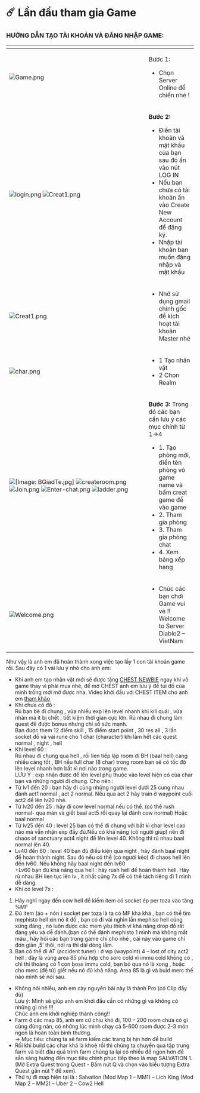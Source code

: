 # ☄️ Lần đầu tham gia Game

### HƯỚNG DẪN TẠO TÀI KHOẢN VÀ ĐĂNG NHẬP GAME:

<table data-header-hidden><thead><tr><th width="359"></th><th></th></tr></thead><tbody><tr><td><img src="https://i0.wp.com/diablo2-vn.com/wp-content/uploads/2020/02/Game.png?resize=804%2C627&#x26;ssl=1" alt="Game.png"></td><td><p>Bước 1:</p><ul><li>Chọn Server Online để chiến nhé !</li></ul></td></tr><tr><td><img src="https://i1.wp.com/diablo2-vn.com/wp-content/uploads/2020/02/login.png?resize=803%2C625&#x26;ssl=1" alt="login.png"> <img src="https://i0.wp.com/diablo2-vn.com/wp-content/uploads/2020/02/Creat1.png?resize=804%2C628&#x26;ssl=1" alt="Creat1.png"></td><td><p><strong>Bước 2:</strong></p><ul><li>Điền tài khoản và mật khẩu của bạn sau đó ấn vào nút LOG IN</li><li>Nếu bạn chưa có tài khoản ấn vào Create New Account để đăng ký.</li><li>Nhập tài khoản bạn muốn đăng nhập và mật khẩu</li></ul></td></tr><tr><td><img src="https://i0.wp.com/diablo2-vn.com/wp-content/uploads/2020/02/Creat1.png?resize=804%2C628&#x26;ssl=1" alt="Creat1.png"></td><td><ul><li>Nhớ sử dụng gmail chính gốc để kích hoạt tài khoản Master nhé</li></ul></td></tr><tr><td><img src="https://i2.wp.com/diablo2-vn.com/wp-content/uploads/2020/02/char.png?resize=805%2C629&#x26;ssl=1" alt="char.png"></td><td><ul><li>1 Tạo nhân vật</li><li>2 Chon Realm</li></ul></td></tr><tr><td><img src="https://i1.wp.com/i.imgur.com/BGiadTe.jpg?w=1020" alt="[Image: BGiadTe.jpg]"> <img src="https://i2.wp.com/diablo2-vn.com/wp-content/uploads/2020/02/createroom.png?resize=803%2C625&#x26;ssl=1" alt="createroom.png"> <img src="https://i2.wp.com/diablo2-vn.com/wp-content/uploads/2020/02/Join.png?resize=802%2C629&#x26;ssl=1" alt="Join.png"> <img src="https://i2.wp.com/diablo2-vn.com/wp-content/uploads/2020/02/Enter-chat.png?resize=804%2C628&#x26;ssl=1" alt="Enter-chat.png"> <img src="https://i0.wp.com/diablo2-vn.com/wp-content/uploads/2020/02/ladder.png?resize=804%2C627&#x26;ssl=1" alt="ladder.png"></td><td><p><strong>Bước 3:</strong> Trong đó các bạn cần lưu ý các mục chính từ 1->4</p><ul><li>1. Tạo phòng mới, điền tên phòng vô game name và bấm creat game để vào game</li><li>2. Tham gia phòng</li><li>3. Tham gia phòng chat</li><li>4. Xem bảng xếp hạng</li></ul></td></tr><tr><td><img src="https://i1.wp.com/diablo2-vn.com/wp-content/uploads/2020/02/Welcome.png?resize=1006%2C826&#x26;ssl=1" alt="Welcome.png"></td><td><ul><li>Chúc các bạn chơi Game vui vẻ !! Welcome to Server Diablo2 – VietNam</li></ul></td></tr></tbody></table>

&#x20;

Như vậy là anh em đã hoàn thành xong việc tạo lấy 1 con tài khoản game rồi. Sau đây có 1 vài lưu ý nhỏ cho anh em:

* Khi anh em tạo nhân vật mới sẽ được tặng [CHEST NEWBIE](https://diablo2-vn.com/tm/vat-pham/chest-newbie-va-nhung-dieu-can-luu-y/) ngay khi vô game thay vì phải mua nhé, để mở CHEST anh em lưu ý để túi đồ của mình trống mới mở được nha. Video khởi đầu với CHEST ITEM cho anh em [tham khảo](https://www.youtube.com/playlist?list=PL6cS6t9UKFmXKR71uJ0sre1bF1-75KdUY)
* Khi chưa có đồ :\
  Rủ bạn bè đi chung , vừa nhiều exp lên level nhanh khi kill quái , vừa nhàn mà ít bị chết , tiết kiệm thời gian cực lớn. Rủ nhau đi chung làm quest đê được bonus nhưng chỉ số sức mạnh.\
  Bạn được them 12 điểm skill , 15 điểm start point , 30 res all , 3 lần socket đồ và vài rune cho 1 char (character) khi làm hết các quest normal , night , hell
* Khi level 60 :\
  Rủ nhau đi chung qua hell , rồi lien tiếp lập room đi BH (baal hell) cang nhiều càng tốt , BH nếu full char (8 char) trong room bạn sẽ có tốc độ lên level nhanh hơn bất kì nơi nào trong game.\
  LƯU Ý : exp nhận được để lên level phụ thuộc vào level hiện có của char bạn và những người đi chung. Cho nên :&#x20;
* Từ lv1 đến 20 : bạn hãy đi cùng những người level dưới 25 cung nhau đánh act1 normal , act 2 normal. Nếu qua act 2 hãy train ở waypoint cuối act2 để lên lv20 nhé.
* Từ lv20 đến 25 : hãy đi cow level normal nếu có thể. (có thể rush normal- qua màn và giết baal act5 rồi quay lại đánh cow normal) Hoặc baal normal
* Từ lv25 đến 40 : level 25 bạn có thể đi chung với bất kì char level cao nào mà vẫn nhận exp đầy đủ.Nếu có khả năng (có người giúp) nên đi chaos of sanctuary act4 night để lên level 40. Không thì rủ nhau baal normal lên 40.
* Lv40 đến 60 : level 40 bạn đủ điều kiện qua night , hãy đánh baal night để hoàn thành night. Sau đó nếu có thể (có người kéo) đi chaos hell lên đến lv60. Nếu không hãy baal night đến lv60\
  \+Lv60 bạn đủ khả năng qua hell : hãy rush hell để hoàn thành hell. Hãy rủ nhau BH lien tục lên lv , ít nhất cũng 7x để có thể tách riêng đi 1 mình dễ dàng.
* Khi có level 7x :&#x20;

1. Hãy nghĩ ngay đến cow hell để kiếm item có socket ép per toza vào tăng %MF
2. Đủ item (áo + nón ) socket per toza là ta có MF kha khá , bạn có thể tìm mephisto hell xin nó ít đồ , bạn có đi vài nghìn lần mephiso hell cũng xứng đáng , nó luôn được các mem yêu thích vì khả năng drop đồ rất đáng yêu và dễ đánh.(bạn có thể đánh mephisto 1 mình mà không mất máu , hãy hỏi các bạn trong game chỉ cho nhé , cái này vào game chỉ đơn giản ,5’ thôi, nói ra thì dài dòng lắm.
3. Bạn có thể đi AT (accident tuner) : ở wp (waypoint) 4 – lost of city act2 hell : đây là vùng area 85 phù hợp cho sorc cold vì immu cold không có , chỉ thi thoảng có 1 con boss immu cold, bạn bỏ qua nó là xong , hoặc cho merc (đệ tử) giết nếu nó đủ khả năng. Area 85 là gì và buid merc thế nào mình sẽ nói sau.

* Không nói nhiều, anh em cày nguyên bài này là thành Pro (có Clip đầy đủ)\
  Lưu ý: Mình sẽ giúp anh em khởi đầu cần có những gì và không có những gì nhé !!!\
  Chúc anh em khởi nghiệp thành công!!
* Farm ở các map 85, anh em cứ chịu khó đi, 100 – 200 room chưa có gì cũng đừng nản, có những lúc mình chạy cả 5-600 room được 2-3 món ngon là hoàn toàn bình thường.\
  \-> Mục tiêu: chúng ta sẽ farm kiếm các trang bị hịn hơn để build
* Rồi khi build các char khá là khoẻ rồi thì chúng ta chuyển qua tập trung farm và biết đâu quá trình farm chúng ta lại có nhiều đồ ngon hơn để sẵn sàng hướng đến mục tiêu chinh phục tiếp theo là map SALVATION 1. (Mở Extra Quest trong Quest - Bấm nút Q và chọn vào biểu tượng Extra Quest gần nút ? để xem).
* Thứ tự đi map hiện tại là : Salvation (Mod Map 1 – MM1) – Lich King (Mod Map 2 – MM2) – Uber 2 – Cow2 Hell
